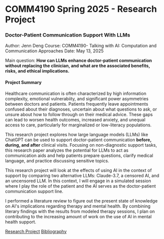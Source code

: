 # COMM4190 Spring 2025 - Research Project

### Doctor-Patient Communication Support With LLMs

Author: Jenn Deng 
Course: COMM4190- Talking with AI: Computation and Communication Approaches
Date: May 13, 2025

Main question: **How can LLMs enhance doctor-patient communication without replacing the clinician, and what are the associated benefits, risks, and ethical implications.**


#### Project Summary 

Healthcare communication is often characterized by high information complexity, emotional vulnerabiity, and significant power asymmetries between doctors and patients. Patients frequently leave appointments confused about their diagnoses, uncertain about what questions to ask, or unsure about how to follow through on their medical advice. These gaps can lead to worsen health outcomes, increased anxiety, and unequal access to care, particularly for marginalized or low-literacy populations.

This research project explores how large language models (LLMs) like ChatGPT can be used to support doctor-patient communication **before, during, and after** clinical visits. Focusing on non-diagnostic support tasks, this research paper analyzes the potential for LLMs to act as communication aids and help patients prepare questions, clarify medical language, and practice discussing sensitive topics. 


This research project will look at the effects of using AI  in the context of support by comparing two alternative LLMs: Claude-3.7, a censored AI, and an uncensored LLM. In this context, I will engage in a simulated session where I play the role of the patient and the AI serves as the doctor-patient communication support line.

I performed a literature review to figure out the present state of knowledge on AI's implications regarding therapy and mental health. By combining literary findings with the results from modeled therapy sessions, I plan on contributing to the increasing amount of work on the use of AI in mental health support.

[Research Project](comm4190_S25_Research_Paper/Research_Paper.ipynb)
[Bibliography](comm4190_S25_Research_Paper/Bibliography.md)





